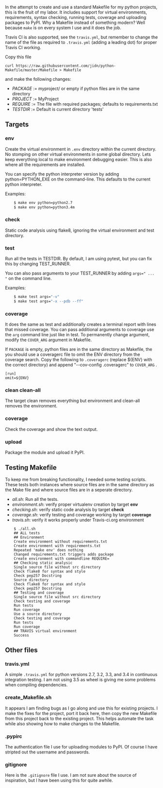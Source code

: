 In the attempt to create and use a standard Makefile for my python projects, this is the fruit of my labor.  It includes support for virtual environments, requirements, syntax checking, running tests, coverage and uploading packages to PyPI.  Why a Makefile instead of something modern?  Well because `make` is on every system I use and it does the job.

Travis CI is also supported, see the  `travis.yml`, but remember to change the name of the file as required to `.travis.yml` (adding a leading dot) for proper Travis CI working.

Copy this file

```
curl https://raw.githubusercontent.com/jidn/python-Makefile/master/Makefile > Makefile
```

and make the following changes:

 * _PACKAGE_ := myproject/  or empty if python files are in the same directory
 * _PROJECT_ := MyProject
 * _REQUIRE_ := The file with required packages; defaults to requirements.txt
 * _TESTDIR_ := Default is current directory 'tests'

## Targets

### env
Create the virtual environment in `.env` directory within the current directory.  No stomping on other virtual environments in some global directory.  Lets keep everything local to make environment debugging easier.  This is also where all the requirements are installed.

You can specify the python interpreter version by adding python=PYTHON_EXE on the command-line.  This defaults to the current python interpreter.

Examples:
``` bash
    $ make env python=python2.7
    $ make env python=python3.4m
```

### check
Static code analysis using flake8, ignoring the virtual environment and test directory.

### test
Run all the tests in TESTDIR.  By default, I am using pytest, but you can fix this by changing TEST_RUNNER.

You can also pass arguments to your TEST_RUNNER by adding `args=" ... "` on the command line.

Examples:
``` bash
    $ make test args="-v"
    $ make test args="-x --pdb --ff"
```

### coverage
It does the same as test and additionally creates a terminal report with lines that missed coverage.  You can pass additional arguments to coverage use the `arg` command line just like in test.  To permanently change argument, modify the `COVER_ARG` argument in Makefile.

If `PACKAGE` is empty, python files are in the same directory as Makefile, the you should use a coveragerc file to omit the ENV directory from the coverage search.  Copy the following to `.coveragerc` (replace ${ENV} with the correct directory) and append "--cov-config .coveragerc" to `COVER_ARG` .

```
[run]
omit=${ENV}
```

### clean clean-all
The target clean removes everything but environment and clean-all removes the environment.

### coverage
Check the coverage and show the text output.

### upload
Package the module and upload it PyPI.

## Testing Makefile
To keep me from breaking functionality, I needed some testing scripts.  These tests both instances where source files are in the same directory as the Make file and where source files are in a seperate directory.

  * _all.sh_: Run all the tests.
  * _environment.sh_: verify proper virtualenv creation by target **env**
  * _checking.sh_: verify static code analysis by target **check**
  * _coverage.sh_: verify testing and coverage working by target **coverage**
  * _travis.sh_: verify it works properly under Travis-ci.org environment

```
    $ ./all.sh
    ## ALL tests
    ## Environment
    Create environment without requirements.txt
    Create environment with requirements.txt
    Repeated 'make env' does nothing
    Changed requirements.txt triggers adds package
    Create environment with commandline REQUIRE=
    ## Checking static analysic
    Single source file without src directory
    Check flake8 for syntax and style
    Check pep257 Docstring
    Source directory
    Check flake8 for syntax and style
    Check pep257 Docstring
    ## Testing and coverage
    Single source file without src directory
    Check testing and coverage
    Run tests
    Run coverage
    Use a source directory
    Check testing and coverage
    Run tests
    Run coverage
    ## TRAVIS virtual environment
    Success
```

## Other files

### travis.yml
A simple `.travis.yml` for python versions 2.7, 3.2, 3.3, and 3.4 in continuous integration testing.  I am not using 3.5 as wheel is giving me some problems when compiling dependencies.

### create\_Makefile.sh
It appears I am finding bugs as I go along and use this for existing projects.  I make the fixes for the project, port it back here, then copy the new Makefile from this project back to the existing project.  This helps automate the task while also showing how to make changes to the Makefile.

### .pypirc
The authentication file I use for uploading modules to PyPI.  Of course I have stripted out the username and passwords.

### gitignore
Here is the `.gitignore` file I use.  I am not sure about the source of inspiration, but I have been using this for quite awhile.
